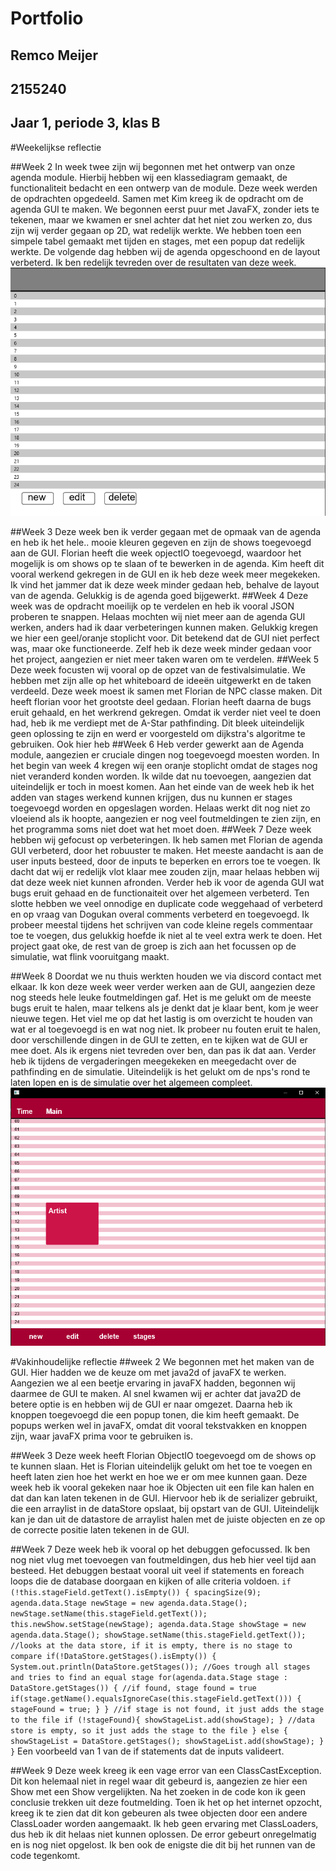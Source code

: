 # Portfolio
## Remco Meijer
## 2155240
## Jaar 1, periode 3, klas B

#Weekelijkse reflectie

##Week 2
In week twee zijn wij begonnen met het ontwerp van onze agenda module. Hierbij hebben wij een klassediagram gemaakt, de functionaliteit bedacht en een ontwerp van de module. Deze week werden de opdrachten opgedeeld. 
Samen met Kim kreeg ik de opdracht om de agenda GUI te maken. We begonnen eerst puur met JavaFX, zonder iets te tekenen, maar we kwamen er snel achter dat het niet zou werken zo, dus zijn wij verder gegaan op 2D, wat redelijk werkte.
We hebben toen een simpele tabel gemaakt met tijden en stages, met een popup dat redelijk werkte. De volgende dag hebben wij de agenda opgeschoond en de layout verbeterd. 
Ik ben redelijk tevreden over de resultaten van deze week.
![GUI_Begin](AgendaModuleFirstLooks.png)

##Week 3
Deze week ben ik verder gegaan met de opmaak van de agenda en heb ik het hele.. mooie kleuren gegeven en zijn de shows toegevoegd aan de GUI. Florian heeft die week opjectIO toegevoegd, waardoor het mogelijk is om shows op te slaan of te bewerken in de agenda. 
Kim heeft dit vooral werkend gekregen in de GUI en ik heb deze week meer megekeken.
Ik vind het jammer dat ik deze week minder gedaan heb, behalve de layout van de agenda. Gelukkig is de agenda goed bijgewerkt.
##Week 4
Deze week was de opdracht moeilijk op te verdelen en heb ik vooral JSON proberen te snappen. Helaas mochten wij niet meer aan de agenda GUI werken, 
anders had ik daar verbeteringen kunnen maken. Gelukkig kregen we hier een geel/oranje stoplicht voor. Dit betekend dat de GUI niet perfect was, maar oke functioneerde. 
Zelf heb ik deze week minder gedaan voor het project, aangezien er niet meer taken waren om te verdelen. 
##Week 5
Deze week focusten wij vooral op de opzet van de festivalsimulatie. 
We hebben met zijn alle op het whiteboard de ideeën uitgewerkt en de taken verdeeld. Deze week moest ik samen met Florian de NPC classe maken. Dit heeft florian voor het grootste deel gedaan. Florian heeft daarna de bugs eruit gehaald,
en het werkrend gekregen. Omdat ik verder niet veel te doen had, heb ik me verdiept met de A-Star pathfinding. Dit bleek uiteindelijk geen oplossing te zijn en werd er voorgesteld om dijkstra's algoritme te gebruiken. Ook hier heb 
##Week 6
Heb verder gewerkt aan de Agenda module, aangezien er cruciale dingen nog toegevoegd moesten worden. In het begin van week 4 kregen wij een oranje stoplicht omdat de stages nog niet veranderd konden worden. Ik wilde dat nu toevoegen,
aangezien dat uiteindelijk er toch in moest komen. Aan het einde van de week heb ik het adden van stages werkend kunnen krijgen, dus nu kunnen er stages toegevoegd worden en opgeslagen worden. Helaas werkt dit nog niet zo vloeiend
als ik hoopte, aangezien er nog veel foutmeldingen te zien zijn, en het programma soms niet doet wat het moet doen. 
##Week 7
Deze week hebben wij gefocust op verbeteringen. Ik heb samen met Florian de agenda GUI verbeterd, door het robuuster te maken. Het meeste aandacht is aan de user inputs besteed, door de inputs te beperken en errors toe te voegen.
Ik dacht dat wij er redelijk vlot klaar mee zouden zijn, maar helaas hebben wij dat deze week niet kunnen afronden. Verder heb ik voor de agenda GUI wat bugs eruit gehaad en de functionaiteit over het algemeen verbeterd.
Ten slotte hebben we veel onnodige en duplicate code weggehaad of verbeterd en op vraag van Dogukan overal comments verbeterd en toegevoegd. Ik probeer meestal tijdens het schrijven van code kleine regels commentaar toe te voegen,
dus gelukkig hoefde ik niet al te veel extra werk te doen. Het project gaat oke, de rest van de groep is zich aan het focussen op de simulatie, wat flink vooruitgang maakt.  

##Week 8
Doordat we nu thuis werkten houden we via discord contact met elkaar. Ik kon deze week weer verder werken aan de GUI, aangezien deze nog steeds hele leuke foutmeldingen gaf. Het is me gelukt om de meeste bugs eruit te halen, maar
telkens als je denkt dat je klaar bent, kom je weer nieuwe tegen. Het viel me op dat het lastig is om overzicht te houden van wat er al toegevoegd is en wat nog niet. Ik probeer nu fouten eruit te halen, door verschillende dingen in de GUI
te zetten, en te kijken wat de GUI er mee doet. Als ik ergens niet tevreden over ben, dan pas ik dat aan. Verder heb ik tijdens de vergaderingen meegekeken en meegedacht over de pathfinding en de simulatie. Uiteindelijk is het gelukt
om de nps's rond te laten lopen en is de simulatie over het algemeen compleet.
![GUI_Eind](Final_Agenda.png)

#Vakinhoudelijke reflectie
##week 2
We begonnen met het maken van de GUI. Hier hadden we de keuze om met java2d of javaFX te werken. Aangezien we al een beetje ervaring in javaFX hadden, begonnen wij daarmee de GUI te maken. 
Al snel kwamen wij er achter dat java2D de betere optie is en hebben wij de GUI er naar omgezet. Daarna heb ik knoppen toegevoegd die een popup tonen, die kim heeft gemaakt. De popups werken wel in javaFX, omdat
dit vooral tekstvakken en knoppen zijn, waar javaFX prima voor te gebruiken is.

##Week 3
Deze week heeft Florian ObjectIO toegevoegd om de shows op te kunnen slaan. Het is Florian uiteindelijk gelukt om het toe te voegen en heeft laten zien hoe het werkt en hoe we er om mee kunnen gaan. Deze week heb ik vooral 
gekeken naar hoe ik Objecten uit een file kan halen en dat dan kan laten tekenen in de GUI. Hiervoor heb ik de serializer gebruikt, die een arraylist in de dataStore opslaat, bij opstart van de GUI. Uiteindelijk kan je 
dan uit de datastore de arraylist halen met de juiste objecten en ze op de correcte positie laten tekenen in de GUI. 

##Week 7
Deze week heb ik vooral op het debuggen gefocussed. Ik ben nog niet vlug met toevoegen van foutmeldingen, dus heb hier veel tijd aan besteed. Het debuggen bestaat vooral uit veel if statements en foreach loops die de database
doorgaan en kijken of alle criteria voldoen. 
`if (!this.stageField.getText().isEmpty()) {
                  spacingSize(9);
                  agenda.data.Stage newStage = new agenda.data.Stage();
                  newStage.setName(this.stageField.getText());
                  this.newShow.setStage(newStage);
                  agenda.data.Stage showStage = new agenda.data.Stage();
                  showStage.setName(this.stageField.getText());
                  //looks at the data store, if it is empty, there is no stage to compare
                  if(!DataStore.getStages().isEmpty()) {
                      System.out.println(DataStore.getStages());
                      //Goes trough all stages and tries to find an equal stage
                      for(agenda.data.Stage stage : DataStore.getStages()) {
                          //if found, stage found = true
                          if(stage.getName().equalsIgnoreCase(this.stageField.getText())) {
                              stageFound = true;
                          }
                      }
                      //if stage is not found, it just adds the stage to the file
                      if (!stageFound){
                          showStageList.add(showStage);
                      }
                  //data store is empty, so it just adds the stage to the file
                  } else {
                      showStageList = DataStore.getStages();
                      showStageList.add(showStage);
                  }
         }`
Een voorbeeld van 1 van de if statements dat de inputs valideert. 

##Week 9
Deze week kreeg ik een vage error van een ClassCastException. Dit kon helemaal niet in regel waar dit gebeurd is, aangezien ze hier een Show met een Show vergelijkten. Na het zoeken in de code kon ik geen conclusie trekken 
uit deze foutmelding. Toen ik het op het internet opzocht, kreeg ik te zien dat dit kon gebeuren als twee objecten door een andere ClassLoader worden aangemaakt. Ik heb geen ervaring met ClassLoaders, dus heb ik dit
helaas niet kunnen oplossen. De error gebeurt onregelmatig en is nog niet opgelost. Ik ben ook de enigste die dit bij het runnen van de code tegenkomt. 


